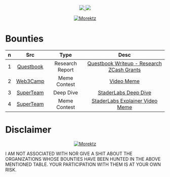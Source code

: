 
<p align="center"><a href="https://bit.ly/morektz" target="_blank"><img src="https://hits.seeyoufarm.com/api/count/incr/badge.svg?url=https%3A%2F%2Fgithub.com%2Fmorektz%2FMorektzBountySmash&count_bg=%23EC3140&title_bg=%23121212&icon=pingdom.svg&icon_color=%23E7E7E7&title=hits&edge_flat=false"/> <a href="https://gitpod.io/#https://github.com/morektz/MorektzBountySmash" target="_blank"><img src="https://img.shields.io/badge/Gitpod-ready--to--code-908a85?logo=gitpod"/></a>

</p>


<p align="center"><a href="https://bit.ly/morektz" target="_blank">
  <img src=https://media.giphy.com/media/aS8ypUweGOXMA/giphy-downsized.gif alt="Morektz"></a>
</p>

# Bounties 

|n|Src|Type|Desc
|:---|:--:|:--:|:---:|
1| [Questbook](https://www.questbook.app/) |Research Report | [Questbook Writeup - Research ZCash Grants](D/qbrzg.md)
2| [Web3Camp](https://twitter.com/Girlscript1/status/1486940520257835010?s=20&t=4dafTvwHGcs5x2-_wOFrlQ) | Meme Contest | [Video Meme](https://cutt.ly/MorektzWeb3CampMemeContestEntry)
3| [SuperTeam](https://superteam.fun/500-bounties) | Deep Dive | [StaderLabs Deep Dive](https://cutt.ly/MorektzSTBountyStaderLabsDeepDive)
4 | [SuperTeam](https://superteam.fun/500-bounties) | Meme Contest | [StaderLabs Explainer Video Meme](https://cutt.ly/MorektzSuperTeamMemeContestStaderLabs)

# Disclaimer 


<p align="center"><a href="https://bit.ly/morektz" target="_blank">
  <img src=https://media.giphy.com/media/Y5wlazC8lSVuU/giphy.gif alt="Morektz"></a>
</p>

I AM NOT ASSOCIATED WITH NOR GIVE A SHIT ABOUT THE ORGANIZATIONS WHOSE BOUNTIES HAVE BEEN HUNTED IN THE ABOVE MENTIONED TABLE. YOUR PARTICIPATION WITH THEM IS AT YOUR OWN RISK. 
